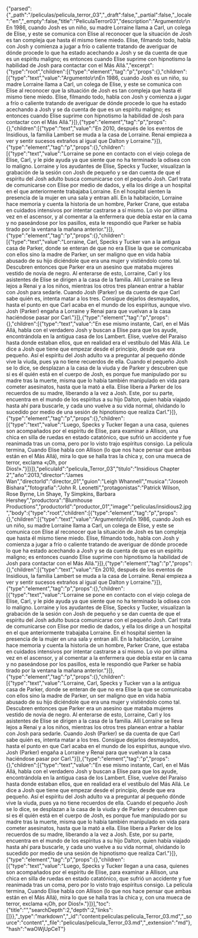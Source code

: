 {"parsed":{"_path":"/peliculas/pelicula_terror_03","_draft":false,"_partial":false,"_locale":"en","_empty":false,"title":"PeliculaTerror03","description":"Argumento\r\nEn 1986, cuando Josh es un niño, su madre Lorraine llama a Carl, un colega de Elise, y este se comunica con Elise al reconocer que la situación de Josh es tan compleja que hasta él mismo tiene miedo. Elise, filmando todo, habla con Josh y comienza a jugar a frío o caliente tratando de averiguar de dónde procede lo que ha estado acechando a Josh y se da cuenta de que es un espíritu maligno; es entonces cuando Elise suprime con hipnotismo la habilidad de Josh para contactar con el Más Allá.","excerpt":{"type":"root","children":[{"type":"element","tag":"p","props":{},"children":[{"type":"text","value":"Argumento\r\nEn 1986, cuando Josh es un niño, su madre Lorraine llama a Carl, un colega de Elise, y este se comunica con Elise al reconocer que la situación de Josh es tan compleja que hasta él mismo tiene miedo. Elise, filmando todo, habla con Josh y comienza a jugar a frío o caliente tratando de averiguar de dónde procede lo que ha estado acechando a Josh y se da cuenta de que es un espíritu maligno; es entonces cuando Elise suprime con hipnotismo la habilidad de Josh para contactar con el Más Allá."}]},{"type":"element","tag":"p","props":{},"children":[{"type":"text","value":"En 2010, después de los eventos de Insidious, la familia Lambert se muda a la casa de Lorraine. Renai empieza a ver y sentir sucesos extraños al igual que Dalton y Lorraine."}]},{"type":"element","tag":"p","props":{},"children":[{"type":"text","value":"Lorraine se pone en contacto con el viejo colega de Elise, Carl, y le pide ayuda ya que siente que no ha terminado la odisea con lo maligno. Lorraine y los ayudantes de Elise, Specks y Tucker, visualizan la grabación de la sesión con Josh de pequeño y se dan cuenta de que el espíritu del Josh adulto busca comunicarse con el pequeño Josh. Carl trata de comunicarse con Elise por medio de dados, y ella los dirige a un hospital en el que anteriormente trabajaba Lorraine. En el hospital sienten la presencia de la mujer en una sala y entran allí. En la habitación, Lorraine hace memoria y cuenta la historia de un hombre, Parker Crane, que estaba en cuidados intensivos por intentar castrarse a sí mismo. Lo vio por última vez en el ascensor, y al comentar a la enfermera que debía estar en la cama y no paseándose por los pasillos, esta le respondió que Parker se había tirado por la ventana la mañana anterior."}]},{"type":"element","tag":"p","props":{},"children":[{"type":"text","value":"Lorraine, Carl, Specks y Tucker van a la antigua casa de Parker, donde se enteran de que no era Elise la que se comunicaba con ellos sino la madre de Parker, un ser maligno que en vida había abusado de su hijo diciéndole que era una mujer y vistiéndolo como tal. Descubren entonces que Parker era un asesino que mataba mujeres vestido de novia de negro. Al enterarse de esto, Lorraine, Carl y los asistentes de Elise se dirigen a la casa de la familia. Allí Lorraine se lleva lejos a Renai y a los niños, mientras los otros tres planean entrar a hablar con Josh para sedarle. Cuando Josh (Parker) se da cuenta de que Carl sabe quién es, intenta matar a los tres. Consigue dejarlos desmayados, hasta el punto en que Carl acaba en el mundo de los espíritus, aunque vivo. Josh (Parker) engaña a Lorraine y Renai para que vuelvan a la casa haciéndose pasar por Carl."}]},{"type":"element","tag":"p","props":{},"children":[{"type":"text","value":"En ese mismo instante, Carl, en el Más Allá, habla con el verdadero Josh y buscan a Elise para que los ayude, encontrándola en la antigua casa de los Lambert. Elise, vuelve del Paraíso hasta donde estaban ellos, que en realidad era el vestíbulo del Más Allá. Le dice a Josh que tiene que empezar desde el principio, desde que era pequeño. Así el espíritu del Josh adulto va a preguntar al pequeño dónde vive la viuda, pues ya no tiene recuerdos de ella. Cuando el pequeño Josh se lo dice, se desplazan a la casa de la viuda y de Parker y descubren que si es él quién está en el cuerpo de Josh, es porque fue manipulado por su madre tras la muerte, misma que lo había también manipulado en vida para cometer asesinatos, hasta que la mató a ella. Elise libera a Parker de los recuerdos de su madre, liberando a la vez a Josh. Este, por su parte, encuentra en el mundo de los espíritus a su hijo Dalton, quien había viajado hasta ahí para buscarle, y cada uno vuelve a su vida normal, olvidando lo sucedido por medio de una sesión de hipnotismo que realiza Carl."}]},{"type":"element","tag":"p","props":{},"children":[{"type":"text","value":"Luego, Specks y Tucker llegan a una casa, quienes son acompañados por el espíritu de Elise, para examinar a Allison, una chica en silla de ruedas en estado catatónico, que sufrió un accidente y fue reanimada tras un coma, pero por lo visto trajo espíritus consigo. La película termina, Cuando Elise habla con Allison (lo que nos hace pensar que ambas están en el Más Allá), mira lo que se halla tras la chica y, con una mueca de terror, exclama «¡Oh, por Dios!»."}]}]},"peliculaId":"pelicula_Terror_03","titulo":"Insidious Chapter 2","año":2013,"director":"James Wan","directorId":"director_01","guion":"Leigh Whannell","musica":"Joseoh Bishara","fotografia":"John R. Leonetti","protagonistas":"Patrick Wilson, Rose Byrne, Lin Shaye, Ty Simpkins, Barbara Hershey","productora":"Blumhouse Productions","productorId":"productor_01","image":"peliculas/insidious2.jpg","body":{"type":"root","children":[{"type":"element","tag":"p","props":{},"children":[{"type":"text","value":"Argumento\r\nEn 1986, cuando Josh es un niño, su madre Lorraine llama a Carl, un colega de Elise, y este se comunica con Elise al reconocer que la situación de Josh es tan compleja que hasta él mismo tiene miedo. Elise, filmando todo, habla con Josh y comienza a jugar a frío o caliente tratando de averiguar de dónde procede lo que ha estado acechando a Josh y se da cuenta de que es un espíritu maligno; es entonces cuando Elise suprime con hipnotismo la habilidad de Josh para contactar con el Más Allá."}]},{"type":"element","tag":"p","props":{},"children":[{"type":"text","value":"En 2010, después de los eventos de Insidious, la familia Lambert se muda a la casa de Lorraine. Renai empieza a ver y sentir sucesos extraños al igual que Dalton y Lorraine."}]},{"type":"element","tag":"p","props":{},"children":[{"type":"text","value":"Lorraine se pone en contacto con el viejo colega de Elise, Carl, y le pide ayuda ya que siente que no ha terminado la odisea con lo maligno. Lorraine y los ayudantes de Elise, Specks y Tucker, visualizan la grabación de la sesión con Josh de pequeño y se dan cuenta de que el espíritu del Josh adulto busca comunicarse con el pequeño Josh. Carl trata de comunicarse con Elise por medio de dados, y ella los dirige a un hospital en el que anteriormente trabajaba Lorraine. En el hospital sienten la presencia de la mujer en una sala y entran allí. En la habitación, Lorraine hace memoria y cuenta la historia de un hombre, Parker Crane, que estaba en cuidados intensivos por intentar castrarse a sí mismo. Lo vio por última vez en el ascensor, y al comentar a la enfermera que debía estar en la cama y no paseándose por los pasillos, esta le respondió que Parker se había tirado por la ventana la mañana anterior."}]},{"type":"element","tag":"p","props":{},"children":[{"type":"text","value":"Lorraine, Carl, Specks y Tucker van a la antigua casa de Parker, donde se enteran de que no era Elise la que se comunicaba con ellos sino la madre de Parker, un ser maligno que en vida había abusado de su hijo diciéndole que era una mujer y vistiéndolo como tal. Descubren entonces que Parker era un asesino que mataba mujeres vestido de novia de negro. Al enterarse de esto, Lorraine, Carl y los asistentes de Elise se dirigen a la casa de la familia. Allí Lorraine se lleva lejos a Renai y a los niños, mientras los otros tres planean entrar a hablar con Josh para sedarle. Cuando Josh (Parker) se da cuenta de que Carl sabe quién es, intenta matar a los tres. Consigue dejarlos desmayados, hasta el punto en que Carl acaba en el mundo de los espíritus, aunque vivo. Josh (Parker) engaña a Lorraine y Renai para que vuelvan a la casa haciéndose pasar por Carl."}]},{"type":"element","tag":"p","props":{},"children":[{"type":"text","value":"En ese mismo instante, Carl, en el Más Allá, habla con el verdadero Josh y buscan a Elise para que los ayude, encontrándola en la antigua casa de los Lambert. Elise, vuelve del Paraíso hasta donde estaban ellos, que en realidad era el vestíbulo del Más Allá. Le dice a Josh que tiene que empezar desde el principio, desde que era pequeño. Así el espíritu del Josh adulto va a preguntar al pequeño dónde vive la viuda, pues ya no tiene recuerdos de ella. Cuando el pequeño Josh se lo dice, se desplazan a la casa de la viuda y de Parker y descubren que si es él quién está en el cuerpo de Josh, es porque fue manipulado por su madre tras la muerte, misma que lo había también manipulado en vida para cometer asesinatos, hasta que la mató a ella. Elise libera a Parker de los recuerdos de su madre, liberando a la vez a Josh. Este, por su parte, encuentra en el mundo de los espíritus a su hijo Dalton, quien había viajado hasta ahí para buscarle, y cada uno vuelve a su vida normal, olvidando lo sucedido por medio de una sesión de hipnotismo que realiza Carl."}]},{"type":"element","tag":"p","props":{},"children":[{"type":"text","value":"Luego, Specks y Tucker llegan a una casa, quienes son acompañados por el espíritu de Elise, para examinar a Allison, una chica en silla de ruedas en estado catatónico, que sufrió un accidente y fue reanimada tras un coma, pero por lo visto trajo espíritus consigo. La película termina, Cuando Elise habla con Allison (lo que nos hace pensar que ambas están en el Más Allá), mira lo que se halla tras la chica y, con una mueca de terror, exclama «¡Oh, por Dios!»."}]}],"toc":{"title":"","searchDepth":2,"depth":2,"links":[]}},"_type":"markdown","_id":"content:peliculas:pelicula_Terror_03.md","_source":"content","_file":"peliculas/pelicula_Terror_03.md","_extension":"md"},"hash":"waOWjUpCeT"}